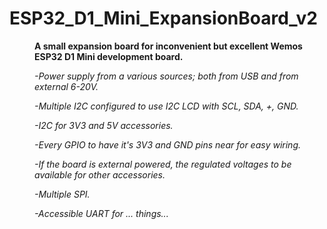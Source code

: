 # ESP32_D1_Mini_ExpansionBoard_v2
<p style="margin-left: 40px; text-align: left;"><strong>A small expansion board for inconvenient but excellent Wemos&nbsp; ESP32 D1 Mini development board.</strong></p>
<p style="margin-left: 40px; text-align: left;"><em>-Power supply from a various sources; both from USB and from external 6-20V.</em></p>
<p style="margin-left: 40px; text-align: left;"><em>-Multiple I2C configured to use I2C LCD with SCL, SDA, +, GND.</em></p>
<p style="margin-left: 40px; text-align: left;"><em>-I2C for 3V3 and 5V accessories.</em></p>
<p style="margin-left: 40px; text-align: left;"><em>-Every GPIO to have it's 3V3 and GND pins near for easy wiring.</em></p>
<p style="margin-left: 40px; text-align: left;"><em>-If the board is external powered, the regulated voltages to be available for other accessories.</em></p>
<p style="margin-left: 40px; text-align: left;"><em>-Multiple SPI.</em></p>
<p style="margin-left: 40px; text-align: left;"><em>-Accessible UART for ... things...</em></p>
<p style="margin-left: 40px; text-align: left;">&nbsp;</p>

